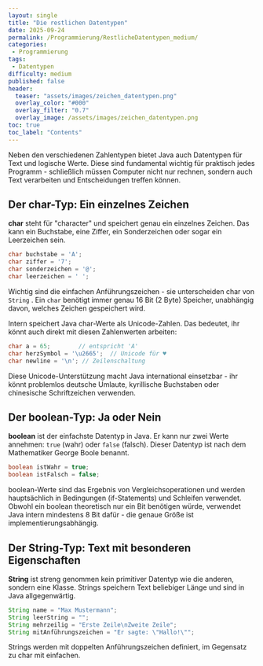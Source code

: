 ```yaml
---
layout: single
title: "Die restlichen Datentypen"
date: 2025-09-24
permalink: /Programmierung/RestlicheDatentypen_medium/
categories:
 - Programmierung
tags:
 - Datentypen
difficulty: medium
published: false
header:
  teaser: "assets/images/zeichen_datentypen.png"
  overlay_color: "#000"
  overlay_filter: "0.7"
  overlay_image: /assets/images/zeichen_datentypen.png
toc: true
toc_label: "Contents"
---
```


Neben den verschiedenen Zahlentypen bietet Java auch Datentypen für Text und logische Werte. Diese sind fundamental wichtig für praktisch jedes Programm - schließlich müssen Computer nicht nur rechnen, sondern auch Text verarbeiten und Entscheidungen treffen können.

## Der char-Typ: Ein einzelnes Zeichen

**char** steht für "character" und speichert genau ein einzelnes Zeichen. Das kann ein Buchstabe, eine Ziffer, ein Sonderzeichen oder sogar ein Leerzeichen sein.

```java
char buchstabe = 'A';
char ziffer = '7';
char sonderzeichen = '@';
char leerzeichen = ' ';
```

Wichtig sind die einfachen Anführungszeichen - sie unterscheiden char von `String` . Ein `char` benötigt immer genau 16 Bit (2 Byte) Speicher, unabhängig davon, welches Zeichen gespeichert wird.

Intern speichert Java char-Werte als Unicode-Zahlen. Das bedeutet, ihr könnt auch direkt mit diesen Zahlenwerten arbeiten:

```java
char a = 65;        // entspricht 'A'
char herzSymbol = '\u2665';  // Unicode für ♥
char newline = '\n'; // Zeilenschaltung
```

Diese Unicode-Unterstützung macht Java international einsetzbar - ihr könnt problemlos deutsche Umlaute, kyrillische Buchstaben oder chinesische Schriftzeichen verwenden.

## Der boolean-Typ: Ja oder Nein

**boolean** ist der einfachste Datentyp in Java. Er kann nur zwei Werte annehmen: `true` (wahr) oder `false` (falsch). Dieser Datentyp ist nach dem Mathematiker George Boole benannt.

```java
boolean istWahr = true;
boolean istFalsch = false;
```

boolean-Werte sind das Ergebnis von Vergleichsoperationen und werden hauptsächlich in Bedingungen (if-Statements) und Schleifen verwendet. Obwohl ein boolean theoretisch nur ein Bit benötigen würde, verwendet Java intern mindestens 8 Bit dafür - die genaue Größe ist implementierungsabhängig.

## Der String-Typ: Text mit besonderen Eigenschaften

**String** ist streng genommen kein primitiver Datentyp wie die anderen, sondern eine Klasse. Strings speichern Text beliebiger Länge und sind in Java allgegenwärtig.

```java
String name = "Max Mustermann";
String leerString = "";
String mehrzeilig = "Erste Zeile\nZweite Zeile";
String mitAnführungszeichen = "Er sagte: \"Hallo!\"";
```

Strings werden mit doppelten Anführungszeichen definiert, im Gegensatz zu char mit einfachen. 

